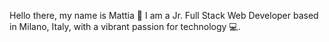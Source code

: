 Hello there, my name is Mattia 👋 
I am a Jr. Full Stack Web Developer based in Milano, Italy, with a vibrant passion for technology 💻.


<!---
Mattia311/Mattia311 is a ✨ special ✨ repository because its `README.md` (this file) appears on your GitHub profile.
You can click the Preview link to take a look at your changes.
--->
